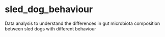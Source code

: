 # sled_dog_behaviour
Data analysis to understand the differences in gut microbiota composition between sled dogs with different behaviour
